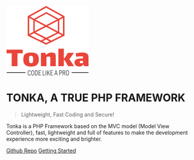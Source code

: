 ![logo](logo.png)

# TONKA, A TRUE PHP FRAMEWORK

> Lightweight, Fast Coding and Secure!

Tonka is a PHP Framework based on the MVC model (Model View Controller), fast, lightweight and full of features to make the development experience more exciting and brighter.

[Github Repo](https://github.com/clicalmani/Tonka)
[Getting Started](./introduction.md)
